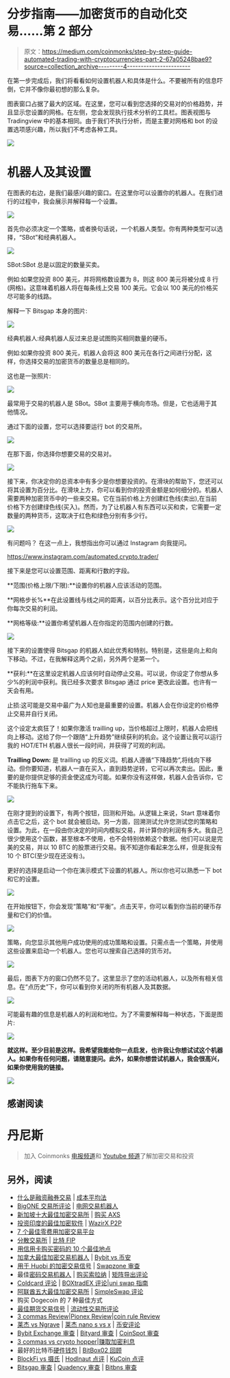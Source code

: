 # 分步指南——加密货币的自动化交易……第 2 部分

> 原文：<https://medium.com/coinmonks/step-by-step-guide-automated-trading-with-cryptocurrencies-part-2-67a05248bae9?source=collection_archive---------4----------------------->

在第一步完成后，我们将看看如何设置机器人和具体是什么。不要被所有的信息吓倒，它并不像你最初想的那么复杂。

图表窗口占据了最大的区域。在这里，您可以看到您选择的交易对的价格趋势，并且显示您设置的网格。在左侧，您会发现执行技术分析的工具栏。图表视图与 Tradingview 中的基本相同。由于我们不执行分析，而是主要对网格和 bot 的设置选项感兴趣，所以我们不考虑各种工具。

![](img/e6144ad2e7a875588ee047949a1a0498.png)

# 机器人及其设置

在图表的右边，是我们最感兴趣的窗口。在这里你可以设置你的机器人。在我们进行的过程中，我会展示并解释每一个设置。

![](img/f9e78c655d3e450a63c9de355c058e1e.png)

首先你必须决定一个策略，或者换句话说，一个机器人类型。你有两种类型可以选择，“SBot”和经典机器人。

![](img/cb8d837178c67e45cd07625f9e8a44bd.png)

SBot:SBot 总是以固定的数量买卖。

例如:如果您投资 800 美元，并将网格数设置为 8，则这 800 美元将被分成 8 行(网格)。这意味着机器人将在每条线上交易 100 美元。它会以 100 美元的价格买尽可能多的线路。

解释一下 Bitsgap 本身的图片:

![](img/ced2dbe7c4575728e805a62caaf4c38c.png)

经典机器人:经典机器人反过来总是试图购买相同数量的硬币。

例如:如果你投资 800 美元，机器人会将这 800 美元在各行之间进行分配，这样，你选择交易的加密货币的数量总是相同的。

这也是一张照片:

![](img/67c16ed44425e5675e4f6735cff76576.png)

最常用于交易的机器人是 SBot。SBot 主要用于横向市场。但是，它也适用于其他情况。

通过下面的设置，您可以选择要运行 bot 的交易所。

![](img/eae970180f29bc5a8c2664d12b3574db.png)

在那下面，你选择你想要交易的交易对。

![](img/b923c79ed1081f5df247d47bbc16f204.png)

接下来，你决定你的总资本中有多少是你想要投资的。在滑块的帮助下，您还可以将其设置为百分比。在滑块上方，你可以看到你的投资金额是如何细分的。机器人需要两种加密货币中的一些来交易。它在当前价格上方创建红色线(卖出),在当前价格下方创建绿色线(买入)。然而，为了让机器人有东西可以买和卖，它需要一定数量的两种货币，这取决于红色和绿色分别有多少行。

![](img/0230230b89dae38a49c410ec19160798.png)

有问题吗？
在这一点上，我想指出你可以通过 Instagram 向我提问。

https://www.instagram.com/automated.crypto.trader/

接下来是您可以设置范围、距离和行数的字段。

**范围(价格上限/下限):**设置你的机器人应该活动的范围。

**网格步长%**在此设置线与线之间的距离，以百分比表示。这个百分比对应于你每次交易的利润。

**网格等级:**设置你希望机器人在你指定的范围内创建的行数。

![](img/a3a52f72e1ae52341a5d03e80043497e.png)

接下来的设置使得 Bitsgap 的机器人如此优秀和特别。特别是，这些是向上和向下移动。不过，在我解释这两个之前，另外两个是第一个。

**获利:**在这里设定机器人应该何时自动停止交易。可以说，你设定了你想从多少%的利润中获利。我已经多次要求 Bitsgap 通过 price 更改此设置。也许有一天会有用。

止损:这可能是交易中最广为人知也是最重要的设置。机器人会在你设定的价格停止交易并自行关闭。

这个设定太疯狂了！如果你激活 trailling up，当价格超过上限时，机器人会把线向上移动。这给了你一个跟随“上升趋势”继续获利的机会。这个设置让我可以运行我的 HOT/ETH 机器人很长一段时间，并获得了可观的利润。

**Trailling Down:** 是 trailling up 的反义词。机器人遵循“下降趋势”,将线向下移动。但你要知道，机器人一直在买入，直到趋势逆转，它可以再次卖出。因此，重要的是你提供足够的资金使这成为可能。如果你没有这样做，机器人会告诉你，它不能执行拖车下来。

![](img/48faeb67b060b52d5ce98100b002a59f.png)

在刚才提到的设置下，有两个按钮，回测和开始。从逻辑上来说，Start 意味着你点击它之后，这个 bot 就会被启动。另一方面，回溯测试允许您测试您的策略和设置。为此，在一段由你决定的时间内模拟交易，并计算你的利润有多大。我自己很少使用这个函数，甚至根本不使用，也不会特别依赖这个数据。他们可以说是完美的交易，并以 10 BTC 的股票进行交易。我不知道你看起来怎么样，但是我没有 10 个 BTC(至少现在还没有:)。

更好的选择是启动一个你在演示模式下设置的机器人。所以你也可以熟悉一下 bot 和它的设置。

![](img/1b877439ca43c70aaeb0510513647634.png)

在开始按钮下，你会发现“策略”和“平衡”。点击天平，你可以看到你当前的硬币存量和它们的价值。

![](img/fd7eaa2541bd4ceda880cc0c68451470.png)

策略，向您显示其他用户成功使用的成功策略和设置。只需点击一个策略，并使用这些设置来启动一个机器人。您也可以搜索自己选择的货币对。

![](img/3f8ac573c4e4d144cba4d9f59a8d3499.png)

最后，图表下方的窗口仍然不见了。这里显示了您的活动机器人，以及所有相关信息。在“点历史”下，你可以看到你关闭的所有机器人及其数据。

![](img/d1ea03e012506b88f23880245b338459.png)

可能最有趣的信息是机器人的利润和地位。为了不需要解释每一种状态，下面是图片:

![](img/8e8ea69ef6419dd3d847124d27aa8022.png)

**就这样。至少目前是这样。我希望我能给你一点启发，也许我让你想试试这个机器人。如果你有任何问题，请随意提问。此外，如果你想尝试机器人，我会很高兴，如果你使用我的链接。**

[![](img/79207bbba66384128a95076d9eecab2c.png)](https://bitsgap.com/?ref=70116acf)

## 感谢阅读

# 丹尼斯

> 加入 Coinmonks [电报频道](https://t.me/coincodecap)和 [Youtube 频道](https://www.youtube.com/c/coinmonks/videos)了解加密交易和投资

## 另外，阅读

*   [什么是融资融券交易](https://blog.coincodecap.com/margin-trading) | [成本平均法](https://blog.coincodecap.com/dca)
*   [BigONE 交易所评论](/coinmonks/bigone-exchange-review-64705d85a1d4) | [电网交易机器人](https://blog.coincodecap.com/grid-trading)
*   [新加坡十大最佳加密交易所](https://blog.coincodecap.com/crypto-exchange-in-singapore) | [购买 AXS](https://blog.coincodecap.com/buy-axs-token)
*   [投资印度的最佳加密软件](https://blog.coincodecap.com/best-crypto-to-invest-in-india-in-2021) | [WazirX P2P](https://blog.coincodecap.com/wazirx-p2p)
*   [7 个最佳零费用加密交易平台](https://blog.coincodecap.com/zero-fee-crypto-exchanges)
*   [分散交易所](https://blog.coincodecap.com/what-are-decentralized-exchanges) | [比特 FIP](https://blog.coincodecap.com/bitbns-fip)
*   [用信用卡购买密码的 10 个最佳地点](https://blog.coincodecap.com/buy-crypto-with-credit-card)
*   [加拿大最佳加密交易机器人](https://blog.coincodecap.com/5-best-crypto-trading-bots-in-canada) | [Bybit vs 币安](https://blog.coincodecap.com/bybit-binance-moonxbt)
*   [用于 Huobi 的加密交易信号](https://blog.coincodecap.com/huobi-crypto-trading-signals) | [Swapzone 审查](/coinmonks/swapzone-review-crypto-exchange-data-aggregator-e0ad78e55ed7)
*   最佳[密码交易机器人](https://blog.coincodecap.com/best-crypto-trading-bots) | [购买索拉纳](https://blog.coincodecap.com/buy-solana) | [矩阵导出评论](https://blog.coincodecap.com/matrixport-review)
*   [Coldcard 评论](https://blog.coincodecap.com/coldcard-review) | [BOXtradEX 评论](https://blog.coincodecap.com/boxtradex-review)|[uni swap 指南](https://blog.coincodecap.com/uniswap)
*   [阿联酋五大最佳加密交易所](https://blog.coincodecap.com/best-crypto-exchanges-in-uae) | [SimpleSwap 评论](https://blog.coincodecap.com/simpleswap-review)
*   购买 Dogecoin 的 7 种最佳方式
*   [最佳期货交易信号](https://blog.coincodecap.com/futures-trading-signals) | [流动性交易所评论](https://blog.coincodecap.com/liquid-exchange-review)
*   [3 commas Review](/coinmonks/3commas-review-an-excellent-crypto-trading-bot-2020-1313a58bec92)|[Pionex Review](/coinmonks/pionex-review-exchange-with-crypto-trading-bot-1e459d0191ea)|[coin rule Review](/coinmonks/coinrule-review-2021-a-beginner-friendly-crypto-trading-bot-daf0504848ba)
*   [莱杰 vs Ngrave](/coinmonks/ledger-vs-ngrave-zero-7e40f0c1d694) | [莱杰 nano s vs x](/coinmonks/ledger-nano-s-vs-x-battery-hardware-price-storage-59a6663fe3b0) | [币安评论](/coinmonks/binance-review-ee10d3bf3b6e)
*   [Bybit Exchange 审查](/coinmonks/bybit-exchange-review-dbd570019b71) | [Bityard 审查](https://blog.coincodecap.com/bityard-reivew) | [CoinSpot 审查](https://blog.coincodecap.com/coinspot-review)
*   [3 commas vs crypto hopper](/coinmonks/3commas-vs-pionex-vs-cryptohopper-best-crypto-bot-6a98d2baa203)|[赚取加密利息](/coinmonks/earn-crypto-interest-b10b810fdda3)
*   最好的比特币[硬件钱包](/coinmonks/hardware-wallets-dfa1211730c6) | [BitBox02 回顾](/coinmonks/bitbox02-review-your-swiss-bitcoin-hardware-wallet-c36c88fff29)
*   [BlockFi vs 摄氏](/coinmonks/blockfi-vs-celsius-vs-hodlnaut-8a1cc8c26630) | [Hodlnaut 点评](/coinmonks/hodlnaut-review-best-way-to-hodl-is-to-earn-interest-on-your-bitcoin-6658a8c19edf) | [KuCoin 点评](https://blog.coincodecap.com/kucoin-review)
*   [Bitsgap 审查](/coinmonks/bitsgap-review-a-crypto-trading-bot-that-makes-easy-money-a5d88a336df2) | [Quadency 审查](/coinmonks/quadency-review-a-crypto-trading-automation-platform-3068eaa374e1) | [Bitbns 审查](/coinmonks/bitbns-review-38256a07e161)